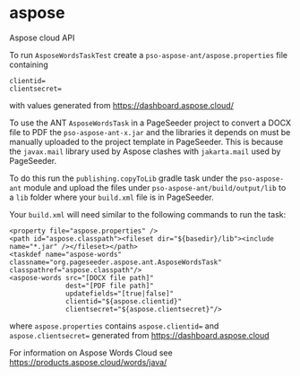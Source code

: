 # aspose
Aspose cloud API

To run `AsposeWordsTaskTest` create a `pso-aspose-ant/aspose.properties` file containing

```
clientid=
clientsecret=
```

with values generated from https://dashboard.aspose.cloud/

To use the ANT `AsposeWordsTask` in a PageSeeder project to convert a DOCX file to PDF
the `pso-aspose-ant-x.jar` and the libraries it depends on must be manually uploaded
to the project template in PageSeeder.
This is because the `javax.mail` library used by Aspose clashes with `jakarta.mail` used by PageSeeder.

To do this run the `publishing.copyToLib` gradle task under the `pso-aspose-ant` module
and upload the files under `pso-aspose-ant/build/output/lib` to a `lib` folder where your `build.xml`
file is in PageSeeder.

Your `build.xml` will need similar to the following commands to run the task:

```
<property file="aspose.properties" />
<path id="aspose.classpath"><fileset dir="${basedir}/lib"><include name="*.jar" /></fileset></path>
<taskdef name="aspose-words" classname="org.pageseeder.aspose.ant.AsposeWordsTask" classpathref="aspose.classpath"/>
<aspose-words src="[DOCX file path]"
              dest="[PDF file path]"
              updatefields="[true|false]"
              clientid="${aspose.clientid}"
              clientsecret="${aspose.clientsecret}"/>
```

where `aspose.properties` contains `aspose.clientid=` and `aspose.clientsecret=`
generated from https://dashboard.aspose.cloud

For information on Aspose Words Cloud see https://products.aspose.cloud/words/java/